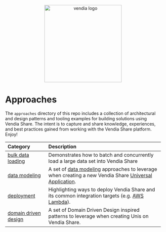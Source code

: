 <p align="center">
  <a href="https://vendia.net/">
    <img src="https://www.vendia.net/images/logo/black.svg" alt="vendia logo" width="250px">
  </a>
</p>

# Approaches
The `approaches` directory of this repo includes a collection of architectural and design patterns and tooling examples for building solutions using Vendia Share.  The intent is to capture and share knowledge, experiences, and best practices gained from working with the Vendia Share platform.  Enjoy!

| Category | Description |
|:---------|:---------|
| [bulk data loading](bulk-data-loading/README.md) | Demonstrates how to batch and concurrently load a large data set into Vendia Share |
| [data modeling](data-modeling/README.md) | A set of [data modeling](https://www.vendia.net/docs/share/data-modeling) approaches to leverage when creating a new Vendia Share [Universal Application](https://www.vendia.net/docs/share/uni-creation). |
| [deployment](deployment/README.md) | Highlighting ways to deploy Vendia Share and its common integration targets (e.g. [AWS Lambda](https://aws.amazon.com/lambda/)). |
| [domain driven design](domain-driven-design/README.md) | A set of Domain Driven Design inspired patterns to leverage when creating Unis on Vendia Share. |



